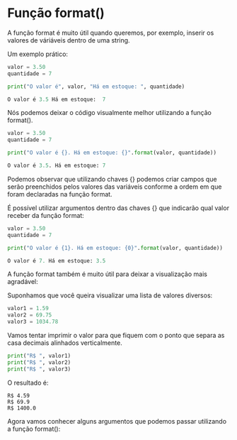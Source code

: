 # Função format()
A função format é muito útil quando queremos, por exemplo, inserir os valores de váriáveis dentro de uma string. 

Um exemplo prático:
```py
valor = 3.50
quantidade = 7

print("O valor é", valor, "Há em estoque: ", quantidade)

O valor é 3.5 Há em estoque:  7
```

Nós podemos deixar o código visualmente melhor utilizando a função format(). 

```py
valor = 3.50
quantidade = 7

print("O valor é {}. Há em estoque: {}".format(valor, quantidade))

O valor é 3.5. Há em estoque: 7
```
Podemos observar que utilizando chaves {} podemos criar campos que serão preenchidos pelos valores das variáveis conforme a ordem em que foram declaradas na função format.

É possível utilizar argumentos dentro das chaves {} que indicarão qual valor receber da função format:

```py
valor = 3.50
quantidade = 7

print("O valor é {1}. Há em estoque: {0}".format(valor, quantidade))

O valor é 7. Há em estoque: 3.5
```

A função format também é muito útil para deixar a visualização mais agradável:

Suponhamos que você queira visualizar uma lista de valores diversos:

```py
valor1 = 1.59
valor2 = 69.75
valor3 = 1034.78
```

Vamos tentar imprimir o valor para que fiquem com o ponto que separa as casa decimais alinhados verticalmente.

```py
print("R$ ", valor1)  
print("R$ ", valor2)  
print("R$ ", valor3)
```

O resultado é:

```
R$ 4.59
R$ 69.9
R$ 1400.0
```

Agora vamos conhecer alguns argumentos que podemos passar utilizando a função format():

